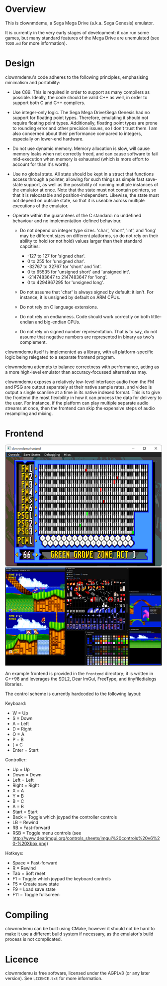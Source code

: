 # Overview

This is clownmdemu, a Sega Mega Drive (a.k.a. Sega Genesis) emulator.

It is currently in the very early stages of development: it can run some games,
but many standard features of the Mega Drive are unemulated (see `TODO.md` for
more information).


# Design

clownmdemu's code adheres to the following principles, emphasising minimalism
and portability:

- Use C89. This is required in order to support as many compilers as possible.
  Ideally, the code should be valid C++ as well, in order to support both C and
  C++ compilers.

- Use integer-only logic. The Sega Mega Drive/Sega Genesis had no support for
  floating point types. Therefore, emulating it should not require floating
  point types. Additionally, floating point types are prone to rounding error
  and other precision issues, so I don't trust them. I am also concerned about
  their performance compared to integers, especially on lower-end hardware.

- Do not use dynamic memory. Memory allocation is slow, will cause memory leaks
  when not correctly freed, and can cause software to fail mid-execution when
  memory is exhausted (which is more effort to account for than it's worth).

- Use no global state. All state should be kept in a struct that functions
  access through a pointer, allowing for such things as simple fast save-state
  support, as well as the possibility of running multiple instances of the
  emulator at once. Note that the state must not contain pointers, so that it
  is relocatable and position-independent. Likewise, the state must not depend
  on outside state, so that it is useable across multiple executions of the
  emulator.

- Operate within the guarantees of the C standard: no undefined behaviour and
  no implementation-defined behaviour.

  - Do not depend on integer type sizes. 'char', 'short', 'int', and 'long' may
    be different sizes on different platforms, so do not rely on their ability
    to hold (or not hold) values larger than their standard capcities:
    - -127 to 127 for 'signed char'.
    - 0 to 255 for 'unsigned char'.
    - -32767 to 32767 for 'short' and 'int'.
    - 0 to 65535  for 'unsigned short' and 'unsigned int'.
    - -2147483647 to 2147483647 for 'long'.
    - 0 to 4294967295 for 'unsigned long'.

  - Do not assume that 'char' is always signed by default: it isn't. For
    instance, it is unsigned by default on ARM CPUs.

  - Do not rely on C language extensions.

  - Do not rely on endianness. Code should work correctly on both little-endian
    and big-endian CPUs.

  - Do not rely on signed number representation. That is to say, do not assume
    that negative numbers are represented in binary as two's complement.

clownmdemu itself is implemented as a library, with all platform-specific logic
being relegated to a separate frontend program.

clownmdemu attempts to balance correctness with performance, acting as a more
high-level emulator than accuracy-focussed alternatives may.

clownmdemu exposes a relatively low-level interface: audio from the FM and PSG
are output separately at their native sample rates, and video is output a
single scanline at a time in its native indexed format. This is to give the
frontend the most flexibility in how it can process the data for delivery to
the user. For instance, if the platform can play multiple separate audio
streams at once, then the frontend can skip the expensive steps of audio
resampling and mixing.


# Frontend

![Minimal](/screenshot-minimal.png)
![Debug](/screenshot-debug.png)

An example frontend is provided in the `frontend` directory; it is written in
C++98 and leverages the SDL2, Dear ImGui, FreeType, and tinyfiledialogs
libraries.

The control scheme is currently hardcoded to the following layout:

Keyboard:
- W  = Up
- S  = Down
- A  = Left
- D  = Right
- O  = A
- P  = B
- \[ = C
- Enter = Start

Controller:
- Up    = Up
- Down  = Down
- Left  = Left
- Right = Right
- X     = A
- Y     = B
- B     = C
- A     = B
- Start = Start
- Back  = Toggle which joypad the controller controls
- LB    = Rewind
- RB    = Fast-forward
- RSB   = Toggle menu controls (see http://www.dearimgui.org/controls_sheets/imgui%20controls%20v6%20-%20Xbox.png)

Hotkeys:
- Space = Fast-forward
- R     = Rewind
- Tab   = Soft reset
- F1    = Toggle which joypad the keyboard controls
- F5    = Create save state
- F9    = Load save state
- F11   = Toggle fullscreen


# Compiling

clownmdemu can be built using CMake, however it should not be hard to make it
use a different build system if necessary, as the emulator's build process is
not complicated.


# Licence

clownmdemu is free software, licensed under the AGPLv3 (or any later version).
See `LICENCE.txt` for more information.
